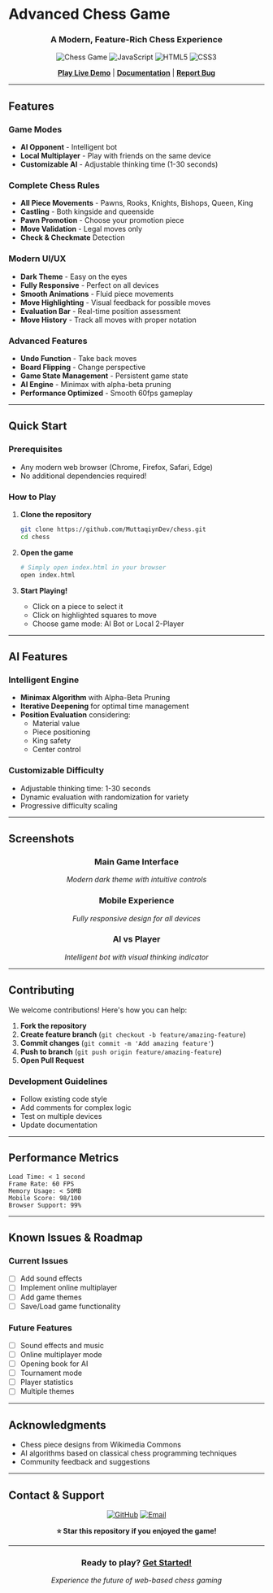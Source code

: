 # Advanced Chess Game

<div align="center">
  <h3>A Modern, Feature-Rich Chess Experience</h3>
  
  ![Chess Game](https://img.shields.io/badge/Game-Chess-blue?style=for-the-badge&logo=chess.com)
  ![JavaScript](https://img.shields.io/badge/JavaScript-ES6+-yellow?style=for-the-badge&logo=javascript)
  ![HTML5](https://img.shields.io/badge/HTML5-E34F26?style=for-the-badge&logo=html5&logoColor=white)
  ![CSS3](https://img.shields.io/badge/CSS3-purple?style=for-the-badge&logo=css3&logoColor=purple)
  
  **[Play Live Demo]((https://muttaqiyndev.github.io/chess/))** | **[Documentation](#features)** | **[Report Bug](https://github.com/MuttaqiynDev/chess/issues)**
</div>

---

## Features

### **Game Modes**
- **AI Opponent** - Intelligent bot
- **Local Multiplayer** - Play with friends on the same device
- **Customizable AI** - Adjustable thinking time (1-30 seconds)

### **Complete Chess Rules**
- **All Piece Movements** - Pawns, Rooks, Knights, Bishops, Queen, King
- **Castling** - Both kingside and queenside
- **Pawn Promotion** - Choose your promotion piece
- **Move Validation** - Legal moves only
- **Check & Checkmate** Detection

### **Modern UI/UX**
- **Dark Theme** - Easy on the eyes
- **Fully Responsive** - Perfect on all devices
- **Smooth Animations** - Fluid piece movements
- **Move Highlighting** - Visual feedback for possible moves
- **Evaluation Bar** - Real-time position assessment
- **Move History** - Track all moves with proper notation

### **Advanced Features**
- **Undo Function** - Take back moves
- **Board Flipping** - Change perspective
- **Game State Management** - Persistent game state
- **AI Engine** - Minimax with alpha-beta pruning
- **Performance Optimized** - Smooth 60fps gameplay

---

## Quick Start

### Prerequisites
- Any modern web browser (Chrome, Firefox, Safari, Edge)
- No additional dependencies required!

### How to Play
1. **Clone the repository**
   ```bash
   git clone https://github.com/MuttaqiynDev/chess.git
   cd chess
   ```

2. **Open the game**
   ```bash
   # Simply open index.html in your browser
   open index.html
   ```

3. **Start Playing!**
   - Click on a piece to select it
   - Click on highlighted squares to move
   - Choose game mode: AI Bot or Local 2-Player

---

## AI Features

### **Intelligent Engine**
- **Minimax Algorithm** with Alpha-Beta Pruning
- **Iterative Deepening** for optimal time management
- **Position Evaluation** considering:
  - Material value
  - Piece positioning
  - King safety
  - Center control

### **Customizable Difficulty**
- Adjustable thinking time: 1-30 seconds
- Dynamic evaluation with randomization for variety
- Progressive difficulty scaling

---

## Screenshots

<div align="center">
  
### Main Game Interface
*Modern dark theme with intuitive controls*

### Mobile Experience  
*Fully responsive design for all devices*

### AI vs Player
*Intelligent bot with visual thinking indicator*

</div>

---

## Contributing

We welcome contributions! Here's how you can help:

1. **Fork the repository**
2. **Create feature branch** (`git checkout -b feature/amazing-feature`)
3. **Commit changes** (`git commit -m 'Add amazing feature'`)
4. **Push to branch** (`git push origin feature/amazing-feature`)
5. **Open Pull Request**

### Development Guidelines
- Follow existing code style
- Add comments for complex logic
- Test on multiple devices
- Update documentation

---

## Performance Metrics

```
Load Time: < 1 second
Frame Rate: 60 FPS
Memory Usage: < 50MB
Mobile Score: 98/100
Browser Support: 99%
```

---

## Known Issues & Roadmap

### Current Issues
- [ ] Add sound effects
- [ ] Implement online multiplayer
- [ ] Add game themes
- [ ] Save/Load game functionality

### Future Features
- [ ] Sound effects and music
- [ ] Online multiplayer mode  
- [ ] Opening book for AI
- [ ] Tournament mode
- [ ] Player statistics
- [ ] Multiple themes

---

## Acknowledgments

- Chess piece designs from Wikimedia Commons
- AI algorithms based on classical chess programming techniques
- Community feedback and suggestions

---

## Contact & Support

<div align="center">
  
[![GitHub](https://img.shields.io/badge/GitHub-100000?style=for-the-badge&logo=github&logoColor=white)](https://github.com/MuttaqiynDev)
[![Email](https://img.shields.io/badge/Email-D14836?style=for-the-badge&logo=gmail&logoColor=white)](mailto:muttaqiyndev@gmail.com)

**⭐ Star this repository if you enjoyed the game!**

</div>

---

<div align="center">
  <h3>Ready to play? <a href="(https://muttaqiyndev.github.io/chess/)">Get Started!</a></h3>
  <p><em>Experience the future of web-based chess gaming</em></p>
</div>

